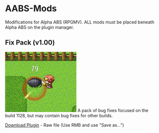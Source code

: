 # AABS-Mods
Modifications for Alpha ABS (RPGMV).
ALL mods must be placed beneath Alpha ABS on the plugin manager.

## Fix Pack (v1.00)
![](https://github.com/SMO-Valadorn/hello-world/blob/master/Images/Bug_Smash.png)
A pack of bug fixes focused on the build 1128, but may contain bug fixes for other builds.

[Download Plugin](https://github.com/SMO-Valadorn/AABS-Mods/blob/main/Mods/AABS_FixPack.js) - Raw file (Use RMB and use "Save as...")
